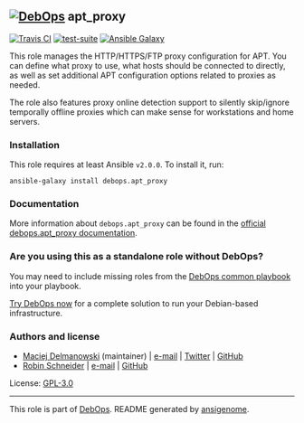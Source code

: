 ## [![DebOps](https://debops.org/images/debops-small.png)](https://debops.org) apt_proxy

<!-- This file was generated by Ansigenome. Do not edit this file directly but
     instead have a look at the files in the ./meta/ directory. -->

[![Travis CI](https://img.shields.io/travis/debops/ansible-apt_proxy.svg?style=flat)](https://travis-ci.org/debops/ansible-apt_proxy)
[![test-suite](https://img.shields.io/badge/test--suite-ansible--apt__proxy-blue.svg?style=flat)](https://github.com/debops/test-suite/tree/master/ansible-apt_proxy/)
[![Ansible Galaxy](https://img.shields.io/badge/galaxy-debops.apt_proxy-660198.svg?style=flat)](https://galaxy.ansible.com/debops/apt_proxy)


This role manages the HTTP/HTTPS/FTP proxy configuration for APT. You can
define what proxy to use, what hosts should be connected to directly, as well
as set additional APT configuration options related to proxies as needed.

The role also features proxy online detection support to silently
skip/ignore temporally offline proxies which can make sense for
workstations and home servers.

### Installation

This role requires at least Ansible `v2.0.0`. To install it, run:

```Shell
ansible-galaxy install debops.apt_proxy
```

### Documentation

More information about `debops.apt_proxy` can be found in the
[official debops.apt_proxy documentation](https://docs.debops.org/en/latest/ansible/roles/ansible-apt_proxy/docs/).



### Are you using this as a standalone role without DebOps?

You may need to include missing roles from the [DebOps common
playbook](https://github.com/debops/debops-playbooks/blob/master/playbooks/common.yml)
into your playbook.

[Try DebOps now](https://debops.org/) for a complete solution to run your Debian-based infrastructure.





### Authors and license

- [Maciej Delmanowski](https://docs.debops.org/en/latest/debops-keyring/docs/entities.html#debops-keyring-entity-drybjed) (maintainer) | [e-mail](mailto:drybjed@gmail.com) | [Twitter](https://twitter.com/drybjed) | [GitHub](https://github.com/drybjed)
- [Robin Schneider](https://docs.debops.org/en/latest/debops-keyring/docs/entities.html#debops-keyring-entity-ypid) | [e-mail](mailto:ypid@riseup.net) | [GitHub](https://github.com/ypid)

License: [GPL-3.0](https://tldrlegal.com/license/gnu-general-public-license-v3-%28gpl-3%29)

***

This role is part of [DebOps](https://debops.org/). README generated by [ansigenome](https://github.com/nickjj/ansigenome/).
